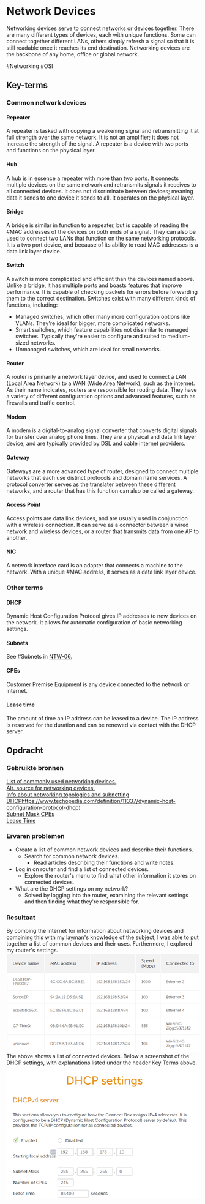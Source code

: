 # Network Devices
Networking devices serve to connect networks or devices together. There are many different types of devices, each with unique functions. Some can connect together different LANs, others simply refresh a signal so that it is still readable once it reaches its end destination. Networking devices are the backbone of any home, office or global network.

#Networking #OSI

## Key-terms
### Common network devices
#### Repeater
A repeater is tasked with copying a weakening signal and retransmitting it at full strength over the same network. It is not an amplifier; it does not increase the strength of the signal. A repeater is a device with two ports and functions on the physical layer.

#### Hub
A hub is in essence a repeater with more than two ports. It connects multiple  devices on the same network and retransmits signals it receives to all connected devices. It does not discriminate between devices; meaning data it sends to one device it sends to all. It operates on the physical layer.

#### Bridge
A bridge is similar in function to a repeater, but is capable of reading the #MAC addresses of the devices on both ends of a signal. They can also be used to connect two LANs that function on the same networking protocols. It is a two port device, and because of its ability to read MAC addresses is a data link layer device.

#### Switch
A switch is more complicated and efficient than the devices named above. Unlike a bridge, it has multiple ports and boasts features that improve performance. It is capable of checking packets for errors before forwarding them to the correct destination. Switches exist with many different kinds of functions, including:
* Managed switches, which offer many more configuration options like VLANs. They're ideal for bigger, more complicated networks.
* Smart switches, which feature capabilities not dissimilar to managed switches. Typically they're easier to configure and suited to medium-sized networks.
* Unmanaged switches, which are ideal for small networks.

#### Router
A router is primarily a network layer device, and used to connect a LAN (Local Area Network) to a WAN (Wide Area Network), such as the internet. As their name indicates, routers are responsible for routing data. They have a variety of different configuration options and advanced features, such as firewalls and traffic control.

#### Modem
A modem is a digital-to-analog signal converter that converts digital signals for transfer over analog phone lines. They are a physical and data link layer device, and are typically provided by DSL and cable internet providers.

#### Gateway
Gateways are a more advanced type of router, designed to connect multiple networks that each use distinct protocols and domain name services. A protocol converter serves as the translater between these different networks, and a router that has this function can also be called a gateway.

#### Access Point
Access points are data link devices, and are usually used in conjunction with a wireless connection. It can serve as a connector between a wired network and wireless devices, or a router that transmits data from one AP to another. 

#### NIC
A network interface card is an adapter that connects a machine to the network. With a unique #MAC address, it serves as a data link layer device.

### Other terms
#### DHCP
Dynamic Host Configuration Protocol gives IP addresses to new devices on the network. It allows for automatic configuration of basic networking settings.

#### Subnets
See #Subnets in [NTW-06.](NTW-06_report_subnets.md)

#### CPEs
Customer Premise Equipment is any device connected to the network or internet.

#### Lease time
The amount of time an IP address can be leased to a device. The IP address is reserved for the duration and can be renewed via contact with the DHCP server.

## Opdracht
### Gebruikte bronnen
[List of commonly used networking devices.](https://www.geeksforgeeks.org/network-devices-hub-repeater-bridge-switch-router-gateways/)  
[Alt. source for networking devices.](https://blog.netwrix.com/2019/01/08/network-devices-explained/)  
[Info about networking topologies and subnetting](https://tryhackme.com/room/introtolan)  
[DHCP]([)https://www.techopedia.com/definition/11337/dynamic-host-configuration-protocol-dhcp)  
[Subnet Mask](https://www.techopedia.com/definition/5563/subnet-mask)
[CPEs](https://www.promptlink.com/media-library/blog/what-is-cpe-and-why-does-it-matter.html)  
[Lease Time](https://lazyadmin.nl/home-network/dhcp-lease-time/)

### Ervaren problemen
* Create a list of common network devices and describe their functions.
	* Search for common network devices.
		* Read articles describing their functions and write notes.  
* Log in on router and find a list of connected devices.
	* Explore the router's menu to find what other information it stores on connected devices.
* What are the DHCP settings on my network?
	* Solved by logging into the router, examining the relevant settings and then finding what they're responsible for.

### Resultaat
By combing the internet for information about networking devices and combining this with my layman's knowledge of the subject, I was able to put together a list of common devices and their uses. Furthermore, I explored my router's settings.  
![A screenshot of connected devices.](../../00_includes/NTW-02_screenshot1.png)  
The above shows a list of connected devices. Below a screenshot of the DHCP settings, with explanations listed under the header Key Terms above.  
![Screenshot of my DHCP settings.](../../00_includes/NTW-02_screenshot2.png)